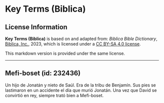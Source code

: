 # Key Terms (Biblica)

## License Information

**Key Terms (Biblica)** is based on and adapted from: _Biblica Bible Dictionary_, [Biblica, Inc.](https://www.biblica.com/), 2023, which is licensed under a [CC BY-SA 4.0 license](https://creativecommons.org/licenses/by-sa/4.0/legalcode.en).

This markdown version is provided under the same license.



--------------------------------

## Mefi-boset (id: 232436)

Un hijo de Jonatán y nieto de Saúl. Era de la tribu de Benjamín. Sus pies se lastimaron en un accidente el día que murió Jonatán. Una vez que David se convirtió en rey, siempre trató bien a Mefi\-boset.


